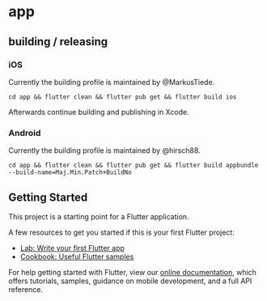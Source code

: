 # app

## building / releasing

### iOS

Currently the building profile is maintained by @MarkusTiede.

```
cd app && flutter clean && flutter pub get && flutter build ios
```

Afterwards continue building and publishing in Xcode.

### Android

Currently the building profile is maintained by @hirsch88.

```
cd app && flutter clean && flutter pub get && flutter build appbundle --build-name=Maj.Min.Patch+BuildNo
```

## Getting Started

This project is a starting point for a Flutter application.

A few resources to get you started if this is your first Flutter project:

- [Lab: Write your first Flutter app](https://flutter.dev/docs/get-started/codelab)
- [Cookbook: Useful Flutter samples](https://flutter.dev/docs/cookbook)

For help getting started with Flutter, view our
[online documentation](https://flutter.dev/docs), which offers tutorials,
samples, guidance on mobile development, and a full API reference.
